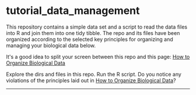 # tutorial_data_management

This repository contains a simple data set and a script to read the data files into R and join them into one tidy tibble. The repo and its files have been organized according to the selected key principles for organizing and managing your biological data below. 

It's a good idea to split your screen between this repo and this page: [How to Organize Biological Data](https://github.com/tamucc-comp-bio/how_to/blob/main/howto_organize_data.md)

Explore the dirs and files in this repo. Run the R script. Do you notice any violations of the principles laid out in [How to Organize Biological Data](https://github.com/tamucc-comp-bio/how_to/blob/main/howto_organize_data.md)?

---
